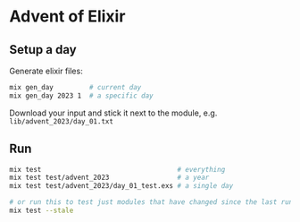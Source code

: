# Advent of Elixir


## Setup a day

Generate elixir files:

```bash
mix gen_day         # current day
mix gen_day 2023 1  # a specific day
```

Download your input and stick it next to the module, e.g.
`lib/advent_2023/day_01.txt`

## Run

```bash
mix test                                  # everything
mix test test/advent_2023                 # a year
mix test test/advent_2023/day_01_test.exs # a single day

# or run this to test just modules that have changed since the last run
mix test --stale
```
